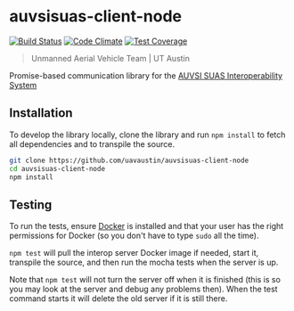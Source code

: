 # auvsisuas-client-node

[![Build Status](
    https://travis-ci.org/uavaustin/auvsisuas-client-node.svg?branch=master)](
    https://travis-ci.org/uavaustin/auvsisuas-client-node)
[![Code Climate](
    https://codeclimate.com/github/uavaustin/auvsisuas-client-node/badges/gpa.svg)](
    https://codeclimate.com/github/uavaustin/auvsisuas-client-node)
[![Test Coverage](
    https://codeclimate.com/github/uavaustin/auvsisuas-client-node/badges/coverage.svg)](
    https://codeclimate.com/github/uavaustin/auvsisuas-client-node/coverage)

> Unmanned Aerial Vehicle Team | UT Austin

Promise-based communication library for the
[AUVSI SUAS Interoperability System](
http://auvsi-suas-competition-interoperability-system.readthedocs.io)

## Installation

To develop the library locally, clone the library and run `npm install` to
fetch all dependencies and to transpile the source.

```sh
git clone https://github.com/uavaustin/auvsisuas-client-node
cd auvsisuas-client-node
npm install
```

## Testing

To run the tests, ensure [Docker](https://docs.docker.com/engine/installation/)
is installed and that your user has the right permissions for Docker (so you
don't have to type `sudo` all the time).

`npm test` will pull the interop server Docker image if needed, start it,
transpile the source, and then run the mocha tests when the server is up.

Note that `npm test` will not turn the server off when it is finished (this is
so you may look at the server and debug any problems then). When the test
command starts it will delete the old server if it is still there.
